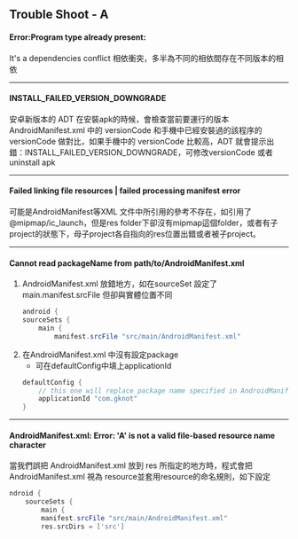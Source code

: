 
## Trouble Shoot - A

#### Error:Program type already present:
It's a dependencies conflict 相依衝突，多半為不同的相依間存在不同版本的相依

---------------------------------------------------------
#### INSTALL_FAILED_VERSION_DOWNGRADE
安卓新版本的 ADT 在安裝apk的時候，會檢查當前要運行的版本 AndroidManifest.xml 中的 versionCode 和手機中已經安裝過的該程序的 versionCode 做對比，如果手機中的 versionCode 比較高，ADT 就會提示出錯：INSTALL_FAILED_VERSION_DOWNGRADE，可修改versionCode 或者uninstall apk

---------------------------------------------------------
#### Failed linking file resources | failed processing manifest error
可能是AndroidManifest等XML 文件中所引用的參考不存在，如引用了@mipmap/ic_launch，但是res folder下卻沒有mipmap這個folder，或者有子project的狀態下，母子project各自指向的res位置出錯或者被子project。

---------------------------------------------------------
#### Cannot read packageName from path/to/AndroidManifest.xml
1. AndroidManifest.xml 放錯地方，如在sourceSet 設定了 main.manifest.srcFile 但卻與實體位置不同
	```groovy
	android {  
	sourceSets {  
		main {  
			manifest.srcFile "src/main/AndroidManifest.xml"  
	```
3. 在AndroidManifest.xml 中沒有設定package
	- 可在defaultConfig中填上applicationId
	```groovy
	defaultConfig {  
		// this one will replace package name specified in AndroidManifest.xml  
		applicationId "com.gknot"  
	}
	```

---------------------------------------------------------
#### AndroidManifest.xml: Error: 'A' is not a valid file-based resource name character
當我們誤把 AndroidManifest.xml 放到 res 所指定的地方時，程式會把AndroidManifest.xml 視為 resource並套用resource的命名規則，如下設定
```groovy
ndroid {  
	sourceSets {  
		main {  
		manifest.srcFile "src/main/AndroidManifest.xml"  
		res.srcDirs = ['src']  
```
<!--stackedit_data:
eyJoaXN0b3J5IjpbNjA2MzA0MzQ4LC0xNjQ4NzcwMTQ0XX0=
-->